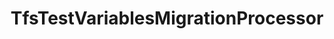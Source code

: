---
optionsClassName: TfsTestVariablesMigrationProcessorOptions
optionsClassFullName: MigrationTools.Processors.TfsTestVariablesMigrationProcessorOptions
configurationSamples:
- name: defaults
  order: 2
  description: 
  code: There are no defaults! Check the sample for options!
  sampleFor: MigrationTools.Processors.TfsTestVariablesMigrationProcessorOptions
- name: sample
  order: 1
  description: 
  code: There is no sample, but you can check the classic below for a general feel.
  sampleFor: MigrationTools.Processors.TfsTestVariablesMigrationProcessorOptions
- name: classic
  order: 3
  description: 
  code: >-
    {
      "$type": "TfsTestVariablesMigrationProcessorOptions",
      "Enabled": false,
      "Processor": "TestVariablesMigrationContext",
      "SourceName": null,
      "TargetName": null
    }
  sampleFor: MigrationTools.Processors.TfsTestVariablesMigrationProcessorOptions
description: This processor can migrate test variables that are defined in the test plans / suites. This must run before `TestPlansAndSuitesMigrationConfig`.
className: TfsTestVariablesMigrationProcessor
typeName: Processors
architecture: 
options:
- parameterName: Enabled
  type: Boolean
  description: If set to `true` then the processor will run. Set to `false` and the processor will not run.
  defaultValue: missing XML code comments
- parameterName: Processor
  type: String
  description: Gets the processor identifier for test variables migration.
  defaultValue: missing XML code comments
- parameterName: SourceName
  type: String
  description: missing XML code comments
  defaultValue: missing XML code comments
- parameterName: TargetName
  type: String
  description: missing XML code comments
  defaultValue: missing XML code comments
status: Beta
processingTarget: Suites & Plans
classFile: src/MigrationTools.Clients.TfsObjectModel/Processors/TfsTestVariablesMigrationProcessor.cs
optionsClassFile: src/MigrationTools.Clients.TfsObjectModel/Processors/TfsTestVariablesMigrationProcessorOptions.cs

redirectFrom:
- /Reference/Processors/TfsTestVariablesMigrationProcessorOptions/
layout: reference
toc: true
permalink: /Reference/Processors/TfsTestVariablesMigrationProcessor/
title: TfsTestVariablesMigrationProcessor
categories:
- Processors
- 
topics:
- topic: notes
  path: ../../docs/Reference/Processors/TfsTestVariablesMigrationProcessor-notes.md
  exists: false
  markdown: ''
- topic: introduction
  path: ../../docs/Reference/Processors/TfsTestVariablesMigrationProcessor-introduction.md
  exists: false
  markdown: ''

---